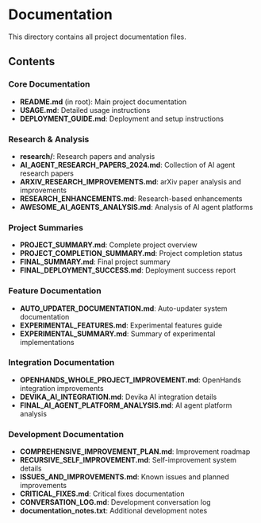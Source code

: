# Documentation

This directory contains all project documentation files.

## Contents

### Core Documentation
- **README.md** (in root): Main project documentation
- **USAGE.md**: Detailed usage instructions
- **DEPLOYMENT_GUIDE.md**: Deployment and setup instructions

### Research & Analysis
- **research/**: Research papers and analysis
- **AI_AGENT_RESEARCH_PAPERS_2024.md**: Collection of AI agent research papers
- **ARXIV_RESEARCH_IMPROVEMENTS.md**: arXiv paper analysis and improvements
- **RESEARCH_ENHANCEMENTS.md**: Research-based enhancements
- **AWESOME_AI_AGENTS_ANALYSIS.md**: Analysis of AI agent platforms

### Project Summaries
- **PROJECT_SUMMARY.md**: Complete project overview
- **PROJECT_COMPLETION_SUMMARY.md**: Project completion status
- **FINAL_SUMMARY.md**: Final project summary
- **FINAL_DEPLOYMENT_SUCCESS.md**: Deployment success report

### Feature Documentation
- **AUTO_UPDATER_DOCUMENTATION.md**: Auto-updater system documentation
- **EXPERIMENTAL_FEATURES.md**: Experimental features guide
- **EXPERIMENTAL_SUMMARY.md**: Summary of experimental implementations

### Integration Documentation
- **OPENHANDS_WHOLE_PROJECT_IMPROVEMENT.md**: OpenHands integration improvements
- **DEVIKA_AI_INTEGRATION.md**: Devika AI integration details
- **FINAL_AI_AGENT_PLATFORM_ANALYSIS.md**: AI agent platform analysis

### Development Documentation
- **COMPREHENSIVE_IMPROVEMENT_PLAN.md**: Improvement roadmap
- **RECURSIVE_SELF_IMPROVEMENT.md**: Self-improvement system details
- **ISSUES_AND_IMPROVEMENTS.md**: Known issues and planned improvements
- **CRITICAL_FIXES.md**: Critical fixes documentation
- **CONVERSATION_LOG.md**: Development conversation log
- **documentation_notes.txt**: Additional development notes
